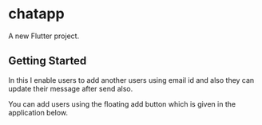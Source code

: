 # chatapp

A new Flutter project.

## Getting Started

In this I enable users to add another users using email id
and also they can update their message after send also.

You can add users using the floating add button which is given in the application below.

